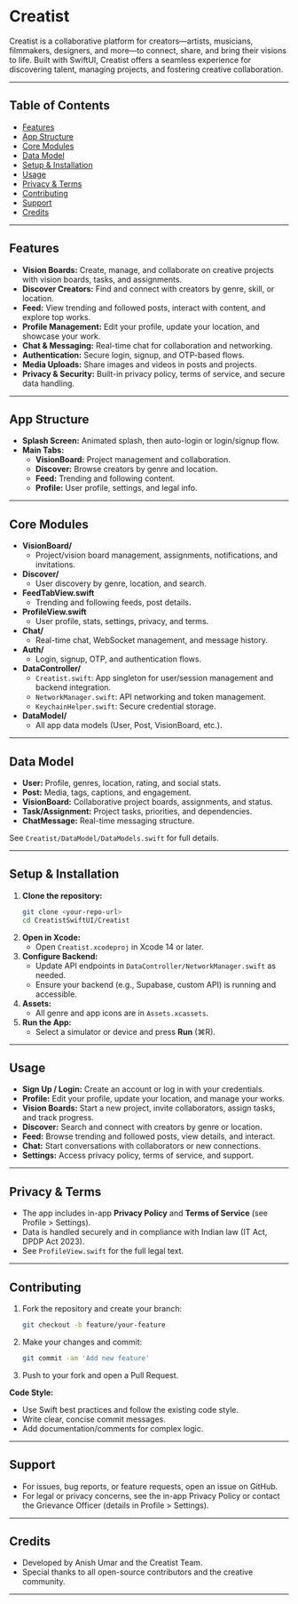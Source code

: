 # Creatist

Creatist is a collaborative platform for creators—artists, musicians, filmmakers, designers, and more—to connect, share, and bring their visions to life. Built with SwiftUI, Creatist offers a seamless experience for discovering talent, managing projects, and fostering creative collaboration.

---

## Table of Contents
- [Features](#features)
- [App Structure](#app-structure)
- [Core Modules](#core-modules)
- [Data Model](#data-model)
- [Setup & Installation](#setup--installation)
- [Usage](#usage)
- [Privacy & Terms](#privacy--terms)
- [Contributing](#contributing)
- [Support](#support)
- [Credits](#credits)

---

## Features
- **Vision Boards:** Create, manage, and collaborate on creative projects with vision boards, tasks, and assignments.
- **Discover Creators:** Find and connect with creators by genre, skill, or location.
- **Feed:** View trending and followed posts, interact with content, and explore top works.
- **Profile Management:** Edit your profile, update your location, and showcase your work.
- **Chat & Messaging:** Real-time chat for collaboration and networking.
- **Authentication:** Secure login, signup, and OTP-based flows.
- **Media Uploads:** Share images and videos in posts and projects.
- **Privacy & Security:** Built-in privacy policy, terms of service, and secure data handling.

---

## App Structure
- **Splash Screen:** Animated splash, then auto-login or login/signup flow.
- **Main Tabs:**
  - **VisionBoard:** Project management and collaboration.
  - **Discover:** Browse creators by genre and location.
  - **Feed:** Trending and following content.
  - **Profile:** User profile, settings, and legal info.

---

## Core Modules
- **VisionBoard/**
  - Project/vision board management, assignments, notifications, and invitations.
- **Discover/**
  - User discovery by genre, location, and search.
- **FeedTabView.swift**
  - Trending and following feeds, post details.
- **ProfileView.swift**
  - User profile, stats, settings, privacy, and terms.
- **Chat/**
  - Real-time chat, WebSocket management, and message history.
- **Auth/**
  - Login, signup, OTP, and authentication flows.
- **DataController/**
  - `Creatist.swift`: App singleton for user/session management and backend integration.
  - `NetworkManager.swift`: API networking and token management.
  - `KeychainHelper.swift`: Secure credential storage.
- **DataModel/**
  - All app data models (User, Post, VisionBoard, etc.).

---

## Data Model
- **User:** Profile, genres, location, rating, and social stats.
- **Post:** Media, tags, captions, and engagement.
- **VisionBoard:** Collaborative project boards, assignments, and status.
- **Task/Assignment:** Project tasks, priorities, and dependencies.
- **ChatMessage:** Real-time messaging structure.

See `Creatist/DataModel/DataModels.swift` for full details.

---

## Setup & Installation
1. **Clone the repository:**
   ```sh
   git clone <your-repo-url>
   cd CreatistSwiftUI/Creatist
   ```
2. **Open in Xcode:**
   - Open `Creatist.xcodeproj` in Xcode 14 or later.
3. **Configure Backend:**
   - Update API endpoints in `DataController/NetworkManager.swift` as needed.
   - Ensure your backend (e.g., Supabase, custom API) is running and accessible.
4. **Assets:**
   - All genre and app icons are in `Assets.xcassets`.
5. **Run the App:**
   - Select a simulator or device and press **Run** (⌘R).

---

## Usage
- **Sign Up / Login:** Create an account or log in with your credentials.
- **Profile:** Edit your profile, update your location, and manage your works.
- **Vision Boards:** Start a new project, invite collaborators, assign tasks, and track progress.
- **Discover:** Search and connect with creators by genre or location.
- **Feed:** Browse trending and followed posts, view details, and interact.
- **Chat:** Start conversations with collaborators or new connections.
- **Settings:** Access privacy policy, terms of service, and support.

---

## Privacy & Terms
- The app includes in-app **Privacy Policy** and **Terms of Service** (see Profile > Settings).
- Data is handled securely and in compliance with Indian law (IT Act, DPDP Act 2023).
- See `ProfileView.swift` for the full legal text.

---

## Contributing
1. Fork the repository and create your branch:
   ```sh
   git checkout -b feature/your-feature
   ```
2. Make your changes and commit:
   ```sh
   git commit -am 'Add new feature'
   ```
3. Push to your fork and open a Pull Request.

**Code Style:**
- Use Swift best practices and follow the existing code style.
- Write clear, concise commit messages.
- Add documentation/comments for complex logic.

---

## Support
- For issues, bug reports, or feature requests, open an issue on GitHub.
- For legal or privacy concerns, see the in-app Privacy Policy or contact the Grievance Officer (details in Profile > Settings).

---

## Credits
- Developed by Anish Umar and the Creatist Team.
- Special thanks to all open-source contributors and the creative community.

--- 
